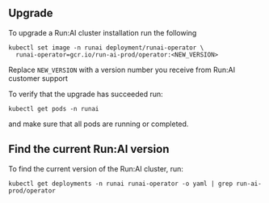 
## Upgrade

To upgrade a Run:AI cluster installation run the following

    kubectl set image -n runai deployment/runai-operator \
      runai-operator=gcr.io/run-ai-prod/operator:<NEW_VERSION>

Replace ``NEW_VERSION`` with a version number you receive from Run:AI customer support

To verify that the upgrade has succeeded run:

    kubectl get pods -n runai

and make sure that all pods are running or completed.

## Find the current Run:AI version

To find the current version of the Run:AI cluster, run:

    kubectl get deployments -n runai runai-operator -o yaml | grep run-ai-prod/operator


